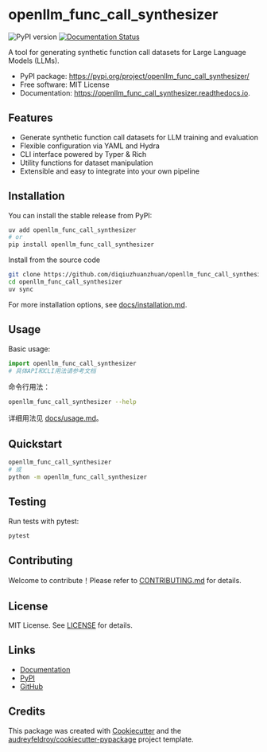 # openllm_func_call_synthesizer

![PyPI version](https://img.shields.io/pypi/v/openllm_func_call_synthesizer.svg)
[![Documentation Status](https://readthedocs.org/projects/openllm_func_call_synthesizer/badge/?version=latest)](https://openllm_func_call_synthesizer.readthedocs.io/en/latest/?version=latest)

A tool for generating synthetic function call datasets for Large Language Models (LLMs).

* PyPI package: https://pypi.org/project/openllm_func_call_synthesizer/
* Free software: MIT License
* Documentation: https://openllm_func_call_synthesizer.readthedocs.io.

## Features

- Generate synthetic function call datasets for LLM training and evaluation
- Flexible configuration via YAML and Hydra
- CLI interface powered by Typer & Rich
- Utility functions for dataset manipulation
- Extensible and easy to integrate into your own pipeline

## Installation

You can install the stable release from PyPI:

```sh
uv add openllm_func_call_synthesizer
# or
pip install openllm_func_call_synthesizer
```

Install from the source code
```sh
git clone https://github.com/diqiuzhuanzhuan/openllm_func_call_synthesizer.git
cd openllm_func_call_synthesizer
uv sync
```

For more installation options, see [docs/installation.md](docs/installation.md).

## Usage

Basic usage:

```python
import openllm_func_call_synthesizer
# 具体API和CLI用法请参考文档
```

命令行用法：

```sh
openllm_func_call_synthesizer --help
```

详细用法见 [docs/usage.md](docs/usage.md)。

## Quickstart

```sh
openllm_func_call_synthesizer
# 或
python -m openllm_func_call_synthesizer
```

## Testing

Run tests with pytest:

```sh
pytest
```

## Contributing

Welcome to contribute！Please refer to [CONTRIBUTING.md](CONTRIBUTING.md) for details.

## License

MIT License. See [LICENSE](LICENSE) for details.

## Links

- [Documentation](https://openllm_func_call_synthesizer.readthedocs.io)
- [PyPI](https://pypi.org/project/openllm_func_call_synthesizer/)
- [GitHub](https://github.com/diqiuzhuanzhuan/openllm_func_call_synthesizer)

## Credits

This package was created with [Cookiecutter](https://github.com/audreyfeldroy/cookiecutter) and the [audreyfeldroy/cookiecutter-pypackage](https://github.com/audreyfeldroy/cookiecutter-pypackage) project template.
